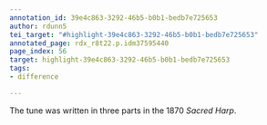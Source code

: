 ```yaml
---
annotation_id: 39e4c863-3292-46b5-b0b1-bedb7e725653
author: rdunn5
tei_target: "#highlight-39e4c863-3292-46b5-b0b1-bedb7e725653"
annotated_page: rdx_r8t22.p.idm37595440
page_index: 56
target: highlight-39e4c863-3292-46b5-b0b1-bedb7e725653
tags:
- difference

---
```

The tune was written in three parts in the 1870 *Sacred Harp*.